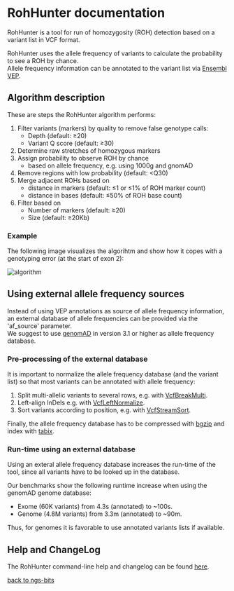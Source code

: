 # RohHunter documentation

RohHunter is a tool for run of homozygosity (ROH) detection based on a variant list in VCF format.

RohHunter uses the allele frequency of variants to calculate the probability to see a ROH by chance.  
Allele frequency information can be annotated to the variant list via [Ensembl VEP](https://www.ensembl.org/info/docs/tools/vep/index.html).

## Algorithm description

These are steps the RohHunter algorithm performs:

1) Filter variants (markers) by quality to remove false genotype calls:  
   - Depth (default: &ge;20)  
   - Variant Q score (default: &ge;30)  
2) Determine raw stretches of homozygous markers
3) Assign probability to observe ROH by chance
   - based on allele frequency, e.g. using 1000g and gnomAD
4) Remove regions with low probability (default: <Q30)
5) Merge adjacent ROHs based on
   - distance in markers (default: &le;1 or &le;1% of ROH marker count) 
   - distance in bases (default: &le;50% of ROH base count)
6) Filter based on 
   - Number of markers (default: &ge;20)
   - Size (default: &ge;20Kb)


### Example

The following image visualizes the algorihtm and show how it copes with a genotyping error (at the start of exon 2):

![algorithm](algorithm.png) 

## Using external allele frequency sources

Instead of using VEP annotations as source of allele frequency information, an external database of allele frequencies can be provided via the 'af_source' parameter.  
We suggest to use [genomAD](https://gnomad.broadinstitute.org/downloads) in version 3.1 or higher as allele frequency database.

### Pre-processing of the external database

It is important to normalize the allele frequency database (and the variant list) so that most variants can be annotated with allele frequency:

1. Split multi-allelic variants to several rows, e.g. with [VcfBreakMulti](../VcfBreakMulti.md).
2. Left-align InDels e.g. with [VcfLeftNormalize](../VcfLeftNormalize.md).
3. Sort variants according to position, e.g. with [VcfStreamSort](../VcfStreamSort.md).

Finally, the allele frequency database has to be compressed with [bgzip](http://www.htslib.org/doc/bgzip.html) and index with [tabix](http://www.htslib.org/doc/tabix.html).

### Run-time using an external database

Using an exteral allele frequency database increases the run-time of the tool, since all variants have to be looked up in the database.

Our benchmarks show the following runtime increase when using the genomAD genome database:

 - Exome (60K variants) from 4.3s (annotated) to ~100s.
 - Genome (4.8M variants) from 3.3m (annotated) to ~90m.

Thus, for genomes it is favorable to use annotated variants lists if available.

## Help and ChangeLog

The RohHunter command-line help and changelog can be found [here](../RohHunter.md).

[back to ngs-bits](https://github.com/imgag/ngs-bits)





